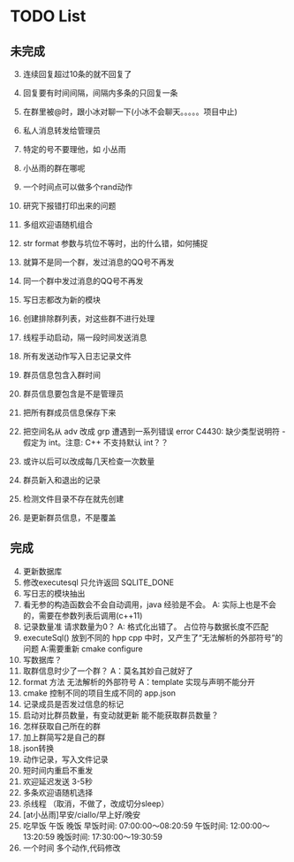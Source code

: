 # TODO List

## 未完成
3. 连续回复超过10条的就不回复了
3. 回复要有时间间隔，间隔内多条的只回复一条
3. 在群里被@时，跟小冰对聊一下(小冰不会聊天。。。。。项目中止)
3. 私人消息转发给管理员
3. 特定的号不要理他，如 小丛雨


1. 小丛雨的群在哪呢
1. 一个时间点可以做多个rand动作


2. 研究下报错打印出来的问题
2. 多组欢迎语随机组合

4. str  format 参数与坑位不等时，出的什么错，如何捕捉
4. 就算不是同一个群，发过消息的QQ号不再发
4. 同一个群中发过消息的QQ号不再发
4. 写日志都改为新的模块
4. 创建排除群列表，对这些群不进行处理
4. 线程手动启动，隔一段时间发送消息
4. 所有发送动作写入日志记录文件
4. 群员信息包含入群时间
4. 群员信息要包含是不是管理员
4. 把所有群成员信息保存下来   
4. 把空间名从 adv 改成 grp 遭遇到一系列错误  error C4430: 缺少类型说明符 - 假定为 int。注意: C++ 不支持默认 int？？
4. 或许以后可以改成每几天检查一次数量 
4. 群员新入和退出的记录
4. 检测文件目录不存在就先创建
4. 是更新群员信息，不是覆盖


## 完成
4. 更新数据库
4. 修改executesql 只允许返回 SQLITE_DONE
4. 写日志的模块抽出
4. 看无参的构造函数会不会自动调用，java 经验是不会。 A: 实际上也是不会的，需要在参数列表后调用(c++11)
4. 记录数量准  请求数量为0？ A: 格式化出错了。  占位符与数据长度不匹配
4. executeSql() 放到不同的 hpp cpp 中时，又产生了“无法解析的外部符号”的问题  A:需要重新 cmake configure
4. 写数据库？
4. 取群信息时少了一个群？   A：莫名其妙自己就好了
4. format 方法 无法解析的外部符号   A：template 实现与声明不能分开
0. cmake 控制不同的项目生成不同的 app.json
4. 记录成员是否发过信息的标记
4. 启动对比群员数量，有变动就更新  能不能获取群员数量？
4. 怎样获取自己所在的群
1. 加上群简写2是自己的群
1. json转换
1. 动作记录，写入文件记录
1. 短时间内重启不重发
2. 欢迎延迟发送 3-5秒
2. 多条欢迎语随机选择
1. 杀线程 （取消，不做了，改成切分sleep）
1. [at小丛雨]早安/ciallo/早上好/晚安
1. 吃早饭 午饭 晚饭  早饭时间: 07:00:00～08:20:59 午饭时间: 12:00:00～13:20:59 晚饭时间: 17:30:00～19:30:59
1. 一个时间 多个动作,代码修改